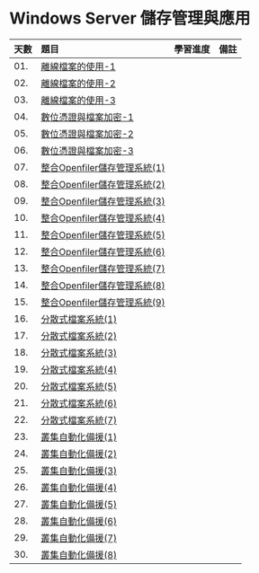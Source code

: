# Windows Server 儲存管理與應用

天數 | 題目 | 學習進度 | 備註 
| :- | :- | :- | :- |
| 01. | [離線檔案的使用-1](https://ithelp.ithome.com.tw/articles/10155651) | | 
| 02. | [離線檔案的使用-2](https://ithelp.ithome.com.tw/articles/10155730) | | 
| 03. | [離線檔案的使用-3](https://ithelp.ithome.com.tw/articles/10155841) | | 
| 04. | [數位憑證與檔案加密-1](https://ithelp.ithome.com.tw/articles/10155960) | | 
| 05. | [數位憑證與檔案加密-2](https://ithelp.ithome.com.tw/articles/10156097) | | 
| 06. | [數位憑證與檔案加密-3](https://ithelp.ithome.com.tw/articles/10156149) | | 
| 07. | [整合Openfiler儲存管理系統(1)](https://ithelp.ithome.com.tw/articles/10156268) | | 
| 08. | [整合Openfiler儲存管理系統(2)](https://ithelp.ithome.com.tw/articles/10156342) | | 
| 09. | [整合Openfiler儲存管理系統(3)](https://ithelp.ithome.com.tw/articles/10156540) | | 
| 10. | [整合Openfiler儲存管理系統(4)](https://ithelp.ithome.com.tw/articles/10156651) | | 
| 11. | [整合Openfiler儲存管理系統(5)](https://ithelp.ithome.com.tw/articles/10156787) | | 
| 12. | [整合Openfiler儲存管理系統(6)](https://ithelp.ithome.com.tw/articles/10156861) | | 
| 13. | [整合Openfiler儲存管理系統(7)](https://ithelp.ithome.com.tw/articles/10156983) | | 
| 14. | [整合Openfiler儲存管理系統(8)](https://ithelp.ithome.com.tw/articles/10157092) | | 
| 15. | [整合Openfiler儲存管理系統(9)](https://ithelp.ithome.com.tw/articles/10157252) | | 
| 16. | [分散式檔案系統(1)](https://ithelp.ithome.com.tw/articles/10157418) | | 
| 17. | [分散式檔案系統(2)](https://ithelp.ithome.com.tw/articles/10157651) | | 
| 18. | [分散式檔案系統(3)](https://ithelp.ithome.com.tw/articles/10157862) | | 
| 19. | [分散式檔案系統(4)](https://ithelp.ithome.com.tw/articles/10158093) | | 
| 20. | [分散式檔案系統(5)](https://ithelp.ithome.com.tw/articles/10158187) | | 
| 21. | [分散式檔案系統(6)](https://ithelp.ithome.com.tw/articles/10158403) | | 
| 22. | [分散式檔案系統(7)](https://ithelp.ithome.com.tw/articles/10158620) | | 
| 23. | [叢集自動化備援(1)](https://ithelp.ithome.com.tw/articles/10158816) | | 
| 24. | [叢集自動化備援(2)](https://ithelp.ithome.com.tw/articles/10158952) | | 
| 25. | [叢集自動化備援(3)](https://ithelp.ithome.com.tw/articles/10159214) | | 
| 26. | [叢集自動化備援(4)](https://ithelp.ithome.com.tw/articles/10159276) | | 
| 27. | [叢集自動化備援(5)](https://ithelp.ithome.com.tw/articles/10159420) | | 
| 28. | [叢集自動化備援(6)](https://ithelp.ithome.com.tw/articles/10159643) | | 
| 29. | [叢集自動化備援(7)](https://ithelp.ithome.com.tw/articles/10159786) | | 
| 30. | [叢集自動化備援(8)](https://ithelp.ithome.com.tw/articles/10159969) | | 
